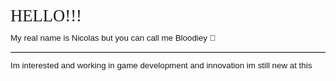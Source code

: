 <div class="WordSection1">

<p class="MsoNormal"><span lang="EN-US" style="font-size:20.0pt;line-height:107%;
font-family:ArcadeClassic">HELLO!!!</span></p>

<div style="border:none;border-bottom:solid windowtext 1.0pt;padding:0cm 0cm 1.0pt 0cm">

<p class="MsoNormal" style="border:none;padding:0cm"><span lang="EN-US" style="font-size:10.0pt;line-height:107%;font-family:&quot;Ubuntu&quot;,sans-serif">My real
name is Nicolas but you can call me Bloodiey </span><span style="font-size:
10.0pt;line-height:107%;font-family:&quot;Segoe UI Emoji&quot;,sans-serif">👋</span></p>

</div>

<p class="MsoNormal"><span lang="EN-US" style="font-size:10.0pt;line-height:107%;
font-family:&quot;Ubuntu&quot;,sans-serif">Im interested and working in game development
and innovation im still new at this</span></p>

</div>
